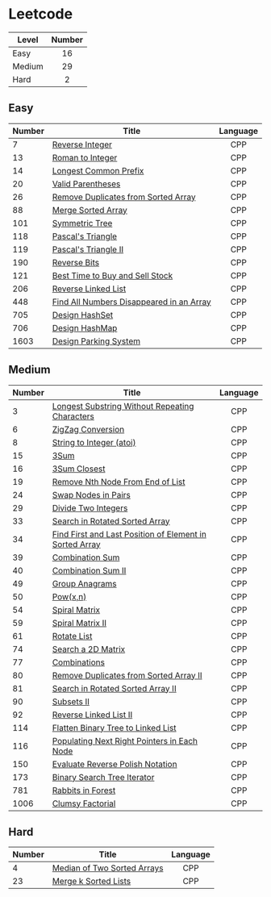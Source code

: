 # Leetcode
| Level | Number |
|-------|:------:|
|Easy|16|
|Medium|29|
|Hard|2|


## Easy
| Number | Title | Language |
|--------------|------|:--------:|
|7|<a href = "https://github.com/YingchenZ/Leetcode/blob/main/CPP/easy/reverseInteger.cpp">Reverse Integer</a>|CPP|
|13|<a href = "https://github.com/YingchenZ/Leetcode/blob/main/CPP/easy/romanToInt.cpp">Roman to Integer</a>|CPP|
|14|<a href = "https://github.com/YingchenZ/Leetcode/blob/main/CPP/easy/longestCommonPrefix.cpp">Longest Common Prefix</a>|CPP|
|20|<a href = "https://github.com/YingchenZ/Leetcode/blob/main/CPP/easy/validParentheses.cpp">Valid Parentheses</a>|CPP|
|26|<a href = "https://github.com/YingchenZ/Leetcode/blob/main/CPP/easy/removeDuplicate.cpp">Remove Duplicates from Sorted Array</a>|CPP|
|88|<a href = "https://github.com/YingchenZ/Leetcode/blob/main/CPP/easy/mergeSortedArray.cpp">Merge Sorted Array</a>|CPP|
|101|<a href = "https://github.com/YingchenZ/Leetcode/blob/main/CPP/easy/symmetricTree.cpp">Symmetric Tree</a>|CPP|
|118|<a href = "https://github.com/YingchenZ/Leetcode/blob/main/CPP/easy/PascalTriangle.cpp">Pascal's Triangle</a>|CPP|
|119|<a href = "https://github.com/YingchenZ/Leetcode/blob/main/CPP/easy/PascalTriangleII.cpp">Pascal's Triangle II</a>|CPP|
|190|<a href = "https://github.com/YingchenZ/Leetcode/blob/main/CPP/easy/reverseBits.cpp">Reverse Bits</a>|CPP|
|121|<a href = "https://github.com/YingchenZ/Leetcode/blob/main/CPP/easy/bestTimeBuySell.cpp">Best Time to Buy and Sell Stock</a>|CPP|
|206|<a href = "https://github.com/YingchenZ/Leetcode/blob/main/CPP/easy/ReverseLinkedList.cpp">Reverse Linked List</a>|CPP|
|448|<a href = "https://github.com/YingchenZ/Leetcode/blob/main/CPP/easy/FindAllNumbersDisappearedinArray.cpp">Find All Numbers Disappeared in an Array</a>|CPP|
|705|<a href = "https://github.com/YingchenZ/Leetcode/blob/main/CPP/easy/designHashSet.cpp">Design HashSet</a>|CPP|
|706|<a href = "https://github.com/YingchenZ/Leetcode/blob/main/CPP/easy/designHashMap.cpp">Design HashMap</a>|CPP|
|1603|<a href = "https://github.com/YingchenZ/Leetcode/blob/main/CPP/easy/parkingSystem.cpp">Design Parking System</a>|CPP|


## Medium
| Number | Title | Language |
|--------------|------|:--------:|
|3|<a href = "https://github.com/YingchenZ/Leetcode/blob/main/CPP/medium/LongestSubstringWithoutRepeatingCharacters.cpp">Longest Substring Without Repeating Characters</a>|CPP|
|6|<a href = "https://github.com/YingchenZ/Leetcode/blob/main/CPP/medium/ZigZagConversion.cpp">ZigZag Conversion</a>|CPP|
|8|<a href = "https://github.com/YingchenZ/Leetcode/blob/main/CPP/medium/stringToInteger.cpp">String to Integer (atoi)</a>|CPP|
|15|<a href = "https://github.com/YingchenZ/Leetcode/blob/main/CPP/medium/3Sum.cpp">3Sum</a>|CPP|
|16|<a href = "https://github.com/YingchenZ/Leetcode/blob/main/CPP/medium/3SumClosest.cpp">3Sum Closest</a>|CPP|
|19|<a href = "https://github.com/YingchenZ/Leetcode/blob/main/CPP/medium/RemoveNthNodeFromEndOfList.cpp">Remove Nth Node From End of List</a>|CPP|
|24|<a href = "https://github.com/YingchenZ/Leetcode/blob/main/CPP/medium/swapNodesInPairs.cpp">Swap Nodes in Pairs</a>|CPP|
|29|<a href = "https://github.com/YingchenZ/Leetcode/blob/main/CPP/medium/divideTwoInt.cpp">Divide Two Integers</a>|CPP|
|33|<a href = "https://github.com/YingchenZ/Leetcode/blob/main/CPP/medium/searchRotatedSortedArray.cpp">Search in Rotated Sorted Array</a>|CPP|
|34|<a href = "https://github.com/YingchenZ/Leetcode/blob/main/CPP/medium/firstLastPosition.cpp">Find First and Last Position of Element in Sorted Array</a>|CPP|
|39|<a href = "https://github.com/YingchenZ/Leetcode/blob/main/CPP/medium/combinationSum.cpp">Combination Sum</a>|CPP|
|40|<a href = "https://github.com/YingchenZ/Leetcode/blob/main/CPP/medium/combinationSumII.cpp">Combination Sum II</a>|CPP|
|49|<a href = "https://github.com/YingchenZ/Leetcode/blob/main/CPP/medium/GroupAnagrams.cpp">Group Anagrams</a>|CPP|
|50|<a href = "https://github.com/YingchenZ/Leetcode/blob/main/CPP/medium/Problem50_PowXN.cpp">Pow(x,n)</a>|CPP|
|54|<a href = "https://github.com/YingchenZ/Leetcode/blob/main/CPP/medium/spiralMatrix.cpp">Spiral Matrix</a>|CPP|
|59|<a href = "https://github.com/YingchenZ/Leetcode/blob/main/CPP/medium/spiralMatrixII.cpp">Spiral Matrix II</a>|CPP|
|61|<a href = "https://github.com/YingchenZ/Leetcode/blob/main/CPP/medium/rotateList.cpp">Rotate List</a>|CPP|
|74|<a href = "https://github.com/YingchenZ/Leetcode/blob/main/CPP/medium/searchMatrix.cpp">Search a 2D Matrix</a>|CPP|
|77|<a href = "https://github.com/YingchenZ/Leetcode/blob/main/CPP/medium/combinations.cpp">Combinations</a>|CPP|
|80|<a href = "https://github.com/YingchenZ/Leetcode/blob/main/CPP/medium/removeDuplicateII.cpp">Remove Duplicates from Sorted Array II</a>|CPP|
|81|<a href = "https://github.com/YingchenZ/Leetcode/blob/main/CPP/medium/searchRotatedSortedArrayII.cpp">Search in Rotated Sorted Array II</a>|CPP|
|90|<a href = "https://github.com/YingchenZ/Leetcode/blob/main/CPP/medium/subsetsII.cpp">Subsets II</a>|CPP|
|92|<a href = "https://github.com/YingchenZ/Leetcode/blob/main/CPP/medium/ReversedLinkedListII.cpp">Reverse Linked List II</a>|CPP|
|114|<a href = "https://github.com/YingchenZ/Leetcode/blob/main/CPP/medium/flattenBTtoLinkedList.cpp">Flatten Binary Tree to Linked List</a>|CPP|
|116|<a href = "https://github.com/YingchenZ/Leetcode/blob/main/CPP/medium/populatingNextRight.cpp">Populating Next Right Pointers in Each Node</a>|CPP|
|150|<a href = "https://github.com/YingchenZ/Leetcode/blob/main/CPP/medium/evalRPN.cpp">Evaluate Reverse Polish Notation</a>|CPP|
|173|<a href = "https://github.com/YingchenZ/Leetcode/blob/main/CPP/medium/bstIterator.cpp">Binary Search Tree Iterator</a>|CPP|
|781|<a href = "https://github.com/YingchenZ/Leetcode/blob/main/CPP/medium/rabbitsInForest.cpp">Rabbits in Forest</a>|CPP|
|1006|<a href = "https://github.com/YingchenZ/Leetcode/blob/main/CPP/medium/clumsyFactorial.cpp">Clumsy Factorial</a>|CPP|


## Hard
| Number | Title | Language |
|--------------|------|:--------:|
|4|<a href = "https://github.com/YingchenZ/Leetcode/blob/main/CPP/hard/MedianOfTwoSortedArrays.cpp">Median of Two Sorted Arrays</a>|CPP|
|23|<a href = "https://github.com/YingchenZ/Leetcode/blob/main/CPP/hard/mergeSortedList.cpp">Merge k Sorted Lists</a>|CPP|
